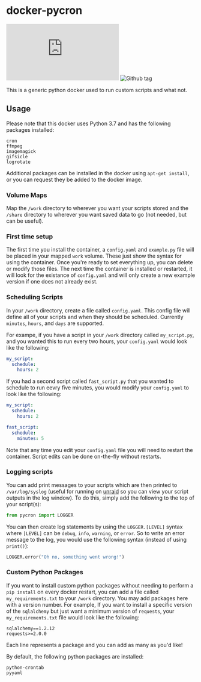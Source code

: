 # docker-pycron

![Docker Pulls](https://img.shields.io/docker/pulls/fronzbot/pycron.log)
![Github tag](https://img.shields.io/github/tag-date/fronzbot/docker-pycron.svg)

This is a generic python docker used to run custom scripts and what not.

## Usage

Please note that this docker uses Python 3.7 and has the following packages installed:

```
cron
ffmpeg
imagemagick
gifsicle
logrotate
```

Additional packages can be installed in the docker using `apt-get install`, or you can request they be added to the docker image.

### Volume Maps

Map the `/work` directory to wherever you want your scripts stored and the `/share` directory to wherever you want saved data to go (not needed, but can be useful).

### First time setup

The first time you install the container, a `config.yaml` and `example.py` file will be placed in your mapped `work` volume.  These just show the syntax for using the container.  Once you're ready to set everything up, you can delete or modify those files.  The next time the container is installed or restarted, it will look for the existance of `config.yaml` and will only create a new example version if one does not already exist.

### Scheduling Scripts

In your `/work` directory, create a file called `config.yaml`.  This config file will define all of your scripts and when they should be scheduled.  Currently `minutes`, `hours`, and `days` are supported.

For exampe, if you have a script in your `/work` directory called `my_script.py`, and you wanted this to run every two hours, your `config.yaml` would look like the following:

```yaml
my_script:
  schedule:
    hours: 2
```

If you had a second script called `fast_script.py` that you wanted to schedule to run eevry five minutes, you would modify your `config.yaml` to look like the following:

```yaml
my_script:
  schedule:
    hours: 2

fast_script:
  schedule:
    minutes: 5
```

Note that any time you edit your `config.yaml` file you will need to restart the container.  Script edits can be done on-the-fly without restarts.

### Logging scripts

You can add print messages to your scripts which are then printed to `/var/log/syslog` (useful for running on [unraid](https://unraid.net) so you can view your script outputs in the log window).  To do this, simply add the following to the top of your script(s):

```python
from pycron import LOGGER
```

You can then create log statements by using the `LOGGER.[LEVEL]` syntax where `[LEVEL]` can be `debug`, `info`, `warning`, or `error`.  So to write an error message to the log, you would use the following syntax (instead of using `print()`):

```python
LOGGER.error("Oh no, something went wrong!")
```

### Custom Python Packages

If you want to install custom python packages without needing to perform a `pip install` on every docker restart, you can add a file called `my_requirements.txt` to your `/work` directory.  You may add packages here with a version number.  For example, If you want to install a specific version of the `sqlalchemy` but just want a minimum version of `requests`, your `my_requirements.txt` file would look like the following:

```
sqlalchemy==1.2.12
requests>=2.0.0
```

Each line represents a package and you can add as many as you'd like!

By default, the following python packages are installed:

```
python-crontab
pyyaml
```

